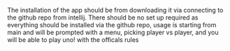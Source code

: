 The installation of the app should be from downloading it via connecting to the github repo from intellij. There should be no set up required as everything should be installed via the github repo, usage is starting from main and will be prompted
with a menu, picking player vs player, and you will be able to play uno! with the officals rules 
